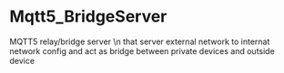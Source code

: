 # Mqtt5_BridgeServer
MQTT5 relay/bridge server \n that server external network to internat network config and act as bridge between private devices and outside device 
